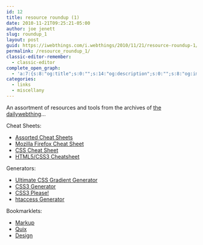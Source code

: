 ```yaml
---
id: 12
title: resource roundup (1)
date: 2010-11-21T09:25:21-05:00
author: joe jenett
slug: roundup_1
layout: post
guid: https://iwebthings.com/i.webthings/2010/11/21/resource-roundup-1/
permalink: /resource_roundup_1/
classic-editor-remember:
  - classic-editor
complete_open_graph:
  - 'a:7:{s:8:"og:title";s:0:"";s:14:"og:description";s:0:"";s:8:"og:image";s:0:"";s:7:"og:type";s:0:"";s:12:"twitter:card";s:7:"summary";s:19:"twitter:description";s:0:"";s:15:"twitter:creator";s:0:"";}'
categories:
  - links
  - miscellany
---
```

An assortment of resources and tools from the archives of [the dailywebthing](https://dwt-archives.joejenett.com/)&#8230;

Cheat Sheets:

  * [Assorted Cheat Sheets](http://www.addedbytes.com/cheat-sheets/)
  * [Mozilla Firefox Cheat Sheet](http://lesliefranke.com/files/reference/firefoxcheatsheet.html)
  * [CSS Cheat Sheet](http://lesliefranke.com/files/reference/csscheatsheet.html)
  * [HTML5/CSS3 Cheatsheet](http://www.storiesinflight.com/html5/)

Generators:

  * [Ultimate CSS Gradient Generator](http://www.colorzilla.com/gradient-editor/)
  * [CSS3 Generator](http://css3generator.com/)
  * [CSS3 Please!](http://css3please.com/)
  * [htaccess Generator](http://cooletips.de/htaccess/)

Bookmarklets:

  * [Markup](http://markup.io/)
  * [Quix](http://quixapp.com/)
  * [Design](http://www.sprymedia.co.uk/article/Design)